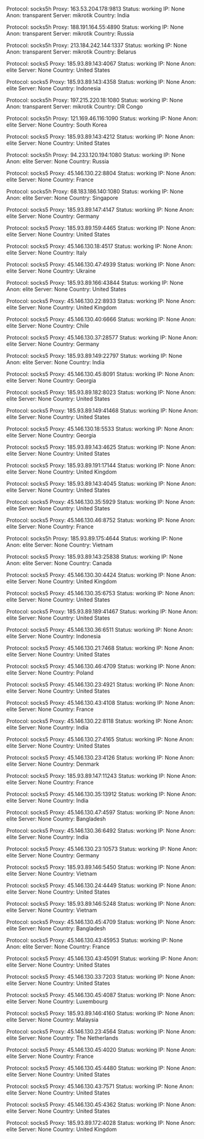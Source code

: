 Protocol: socks5h
Proxy: 163.53.204.178:9813
Status: working
IP: None
Anon: transparent
Server: mikrotik
Country: India

Protocol: socks5h
Proxy: 188.191.164.55:4890
Status: working
IP: None
Anon: transparent
Server: mikrotik
Country: Russia

Protocol: socks5h
Proxy: 213.184.242.144:1337
Status: working
IP: None
Anon: transparent
Server: mikrotik
Country: Belarus

Protocol: socks5
Proxy: 185.93.89.143:4067
Status: working
IP: None
Anon: elite
Server: None
Country: United States

Protocol: socks5
Proxy: 185.93.89.143:4358
Status: working
IP: None
Anon: elite
Server: None
Country: Indonesia

Protocol: socks5h
Proxy: 197.215.220.18:1080
Status: working
IP: None
Anon: transparent
Server: mikrotik
Country: DR Congo

Protocol: socks5h
Proxy: 121.169.46.116:1090
Status: working
IP: None
Anon: elite
Server: None
Country: South Korea

Protocol: socks5
Proxy: 185.93.89.143:4212
Status: working
IP: None
Anon: elite
Server: None
Country: United States

Protocol: socks5h
Proxy: 94.233.120.194:1080
Status: working
IP: None
Anon: elite
Server: None
Country: Russia

Protocol: socks5
Proxy: 45.146.130.22:8804
Status: working
IP: None
Anon: elite
Server: None
Country: France

Protocol: socks5h
Proxy: 68.183.186.140:1080
Status: working
IP: None
Anon: elite
Server: None
Country: Singapore

Protocol: socks5
Proxy: 185.93.89.147:4147
Status: working
IP: None
Anon: elite
Server: None
Country: Germany

Protocol: socks5
Proxy: 185.93.89.159:4465
Status: working
IP: None
Anon: elite
Server: None
Country: United States

Protocol: socks5
Proxy: 45.146.130.18:4517
Status: working
IP: None
Anon: elite
Server: None
Country: Italy

Protocol: socks5
Proxy: 45.146.130.47:4939
Status: working
IP: None
Anon: elite
Server: None
Country: Ukraine

Protocol: socks5
Proxy: 185.93.89.166:43844
Status: working
IP: None
Anon: elite
Server: None
Country: United States

Protocol: socks5
Proxy: 45.146.130.22:8933
Status: working
IP: None
Anon: elite
Server: None
Country: United Kingdom

Protocol: socks5
Proxy: 45.146.130.40:6666
Status: working
IP: None
Anon: elite
Server: None
Country: Chile

Protocol: socks5
Proxy: 45.146.130.37:28577
Status: working
IP: None
Anon: elite
Server: None
Country: Germany

Protocol: socks5
Proxy: 185.93.89.149:22797
Status: working
IP: None
Anon: elite
Server: None
Country: India

Protocol: socks5
Proxy: 45.146.130.45:8091
Status: working
IP: None
Anon: elite
Server: None
Country: Georgia

Protocol: socks5
Proxy: 185.93.89.182:8023
Status: working
IP: None
Anon: elite
Server: None
Country: United States

Protocol: socks5
Proxy: 185.93.89.149:41468
Status: working
IP: None
Anon: elite
Server: None
Country: United States

Protocol: socks5
Proxy: 45.146.130.18:5533
Status: working
IP: None
Anon: elite
Server: None
Country: Georgia

Protocol: socks5
Proxy: 185.93.89.143:4625
Status: working
IP: None
Anon: elite
Server: None
Country: United States

Protocol: socks5
Proxy: 185.93.89.191:17144
Status: working
IP: None
Anon: elite
Server: None
Country: United Kingdom

Protocol: socks5
Proxy: 185.93.89.143:4045
Status: working
IP: None
Anon: elite
Server: None
Country: United States

Protocol: socks5
Proxy: 45.146.130.35:5929
Status: working
IP: None
Anon: elite
Server: None
Country: United States

Protocol: socks5
Proxy: 45.146.130.46:8752
Status: working
IP: None
Anon: elite
Server: None
Country: France

Protocol: socks5h
Proxy: 185.93.89.175:4644
Status: working
IP: None
Anon: elite
Server: None
Country: Vietnam

Protocol: socks5
Proxy: 185.93.89.143:25838
Status: working
IP: None
Anon: elite
Server: None
Country: Canada

Protocol: socks5
Proxy: 45.146.130.30:4424
Status: working
IP: None
Anon: elite
Server: None
Country: United Kingdom

Protocol: socks5
Proxy: 45.146.130.35:6753
Status: working
IP: None
Anon: elite
Server: None
Country: United States

Protocol: socks5
Proxy: 185.93.89.189:41467
Status: working
IP: None
Anon: elite
Server: None
Country: United States

Protocol: socks5
Proxy: 45.146.130.36:6511
Status: working
IP: None
Anon: elite
Server: None
Country: Indonesia

Protocol: socks5
Proxy: 45.146.130.21:7468
Status: working
IP: None
Anon: elite
Server: None
Country: United States

Protocol: socks5
Proxy: 45.146.130.46:4709
Status: working
IP: None
Anon: elite
Server: None
Country: Poland

Protocol: socks5
Proxy: 45.146.130.23:4921
Status: working
IP: None
Anon: elite
Server: None
Country: United States

Protocol: socks5
Proxy: 45.146.130.43:4108
Status: working
IP: None
Anon: elite
Server: None
Country: France

Protocol: socks5
Proxy: 45.146.130.22:8118
Status: working
IP: None
Anon: elite
Server: None
Country: India

Protocol: socks5
Proxy: 45.146.130.27:4165
Status: working
IP: None
Anon: elite
Server: None
Country: United States

Protocol: socks5
Proxy: 45.146.130.23:4126
Status: working
IP: None
Anon: elite
Server: None
Country: Denmark

Protocol: socks5
Proxy: 185.93.89.147:11243
Status: working
IP: None
Anon: elite
Server: None
Country: France

Protocol: socks5
Proxy: 45.146.130.35:13912
Status: working
IP: None
Anon: elite
Server: None
Country: India

Protocol: socks5
Proxy: 45.146.130.47:4597
Status: working
IP: None
Anon: elite
Server: None
Country: Bangladesh

Protocol: socks5
Proxy: 45.146.130.36:6492
Status: working
IP: None
Anon: elite
Server: None
Country: India

Protocol: socks5
Proxy: 45.146.130.23:10573
Status: working
IP: None
Anon: elite
Server: None
Country: Germany

Protocol: socks5
Proxy: 185.93.89.146:5450
Status: working
IP: None
Anon: elite
Server: None
Country: Vietnam

Protocol: socks5
Proxy: 45.146.130.24:4449
Status: working
IP: None
Anon: elite
Server: None
Country: United States

Protocol: socks5
Proxy: 185.93.89.146:5248
Status: working
IP: None
Anon: elite
Server: None
Country: Vietnam

Protocol: socks5
Proxy: 45.146.130.45:4709
Status: working
IP: None
Anon: elite
Server: None
Country: Bangladesh

Protocol: socks5
Proxy: 45.146.130.43:45953
Status: working
IP: None
Anon: elite
Server: None
Country: France

Protocol: socks5
Proxy: 45.146.130.43:45091
Status: working
IP: None
Anon: elite
Server: None
Country: United States

Protocol: socks5
Proxy: 45.146.130.33:7203
Status: working
IP: None
Anon: elite
Server: None
Country: United States

Protocol: socks5
Proxy: 45.146.130.45:4087
Status: working
IP: None
Anon: elite
Server: None
Country: Luxembourg

Protocol: socks5
Proxy: 185.93.89.146:4160
Status: working
IP: None
Anon: elite
Server: None
Country: Malaysia

Protocol: socks5
Proxy: 45.146.130.23:4564
Status: working
IP: None
Anon: elite
Server: None
Country: The Netherlands

Protocol: socks5
Proxy: 45.146.130.45:4020
Status: working
IP: None
Anon: elite
Server: None
Country: France

Protocol: socks5
Proxy: 45.146.130.45:4480
Status: working
IP: None
Anon: elite
Server: None
Country: United States

Protocol: socks5
Proxy: 45.146.130.43:7571
Status: working
IP: None
Anon: elite
Server: None
Country: United States

Protocol: socks5
Proxy: 45.146.130.45:4362
Status: working
IP: None
Anon: elite
Server: None
Country: United States

Protocol: socks5
Proxy: 185.93.89.172:4028
Status: working
IP: None
Anon: elite
Server: None
Country: United Kingdom

